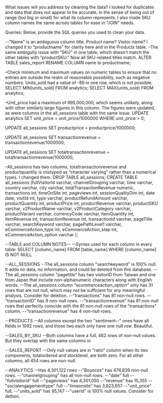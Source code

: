 What issues will you address by cleaning the data?
I looked for duplicates and data that does not appear to be accurate, in the sense of being out of range (too big or small) for what its column represents. I also made SKU column names the same across tables for ease in "JOIN" needs.





Queries:
Below, provide the SQL queries you used to clean your data.

--"Name" is an ambiguous column title. Product name? Visitor name? I changed it to “productname” for clarity here and in the Products table. 
–The same ambiguity issue with “SKU” in one table, which doesn’t match the other tables with “productSKU.” Now all SKU-related titles match.
ALTER TABLE sales_report
RENAME COLUMN name to productname;

–Check minimum and maximum values on numeric tables to ensure that no entries are outside the realm of reasonable possibility, such as negative numbers. Units_sold had a value of -89 in one row, which is not possible. 
SELECT MIN(units_sold) FROM analytics;
SELECT MAX(units_sold) FROM analytics;

–Unit_price had a maximum of 995,000,000, which seems unlikely, along with other similarly large figures in this column. The figures were updated, as were columns in the all_sessions table with the same issue.
UPDATE analytics
SET unit_price = unit_price/1000000
WHERE unit_price > 0;

UPDATE all_sessions
SET productprice = productprice/1000000;

UPDATE all_sessions
SET transactionrevenue = transactionrevenue/1000000;

UPDATE all_sessions
SET totaltransactionrevenue = totaltransactionrevenue/1000000;

–All_sessions has two columns, totaltransactionrevenue and productquantity is mistyped as “character varying” rather than a numerical types. I changed them.
DROP TABLE all_sessions;
CREATE TABLE all_sessions 
(fullVisitorId varchar,
channelGrouping varchar,
time varchar,
country varchar,
city varchar,
totalTransactionRevenue numeric,
transactions int,
timeOnSite int,
pageviews int,
sessionQualityDim int,
date date,
visitId int,
type varchar,
productRefundAmount varchar,
productQuantity int,
productPrice int,
productRevenue varchar,
productSKU varchar,
v2ProductName varchar,
v2ProductCategory varchar,
productVariant varchar,
currencyCode varchar,
itemQuantity int,
itemRevenue int,
transactionRevenue int,
transactionId varchar,
pageTitle varchar,
searchKeyword varchar,
pagePathLevel1 varchar,
eCommerceAction_type int,
eCommerceAction_step int,
eCommerceAction_option varchar
);

--TABLE and COLUMN NOTES--
--Syntax used for each column in every table:
SELECT [column_name]
FROM [table_name]
WHERE [column_name] IS NOT NULL

--ALL_SESSIONS
--The all_sessions column "searchkeyword" is 100% null. It adds no data, no information, and could be deleted from this database.
--The all_sessions column "pagetitle" has two visitorID from Taiwan and one from Japan that include non-alphanumeric characters along with English words.
--The all_sessions column "ecommerceaction_option" only has 31 rows that are not null, which may not be sufficient for any meaningful analysis. Consider for deletion.
--"transactions" has 81 non-null rows.
--"transactionID" has 9 non-null rows.
--"transactionrevenue" has 81 non-null rows that perfectly coincide with the 81 non-null rows of the "transactions" column.
--"transactionrevenue" has 4 non-null rows.

--PRODUCTS
--All columns except the two "sentiment--" ones have all fields in 1092 rows, and those two each only have one null row. Beautiful.

--SALES_BY_SKU
--Both columns have a full, 462 rows of non-null values. But they overlap with the same columns in 

--SALES_REPORT
--Only null values are in "ratio" column when its two components, totalordered and stocklevel, are both zero. For all other columns, all 454 rows are non-null.

--ANALYTICS
--Has 4,301,122 rows
--"Bounces" has 474,839 non-null rows.
--"channelgrouping" has all non-null rows.
--"date" full
--"fullvisitorid" full
--"pageviews" has 4,301,050
--"revenue" has 15,355
--"socialengagementtype" full
--"timeonsite" has 3,823,657
--"unit_price" fulL
--"units_sold" has 95,147
--"userid" is 100% null values. Consider for deltion.
